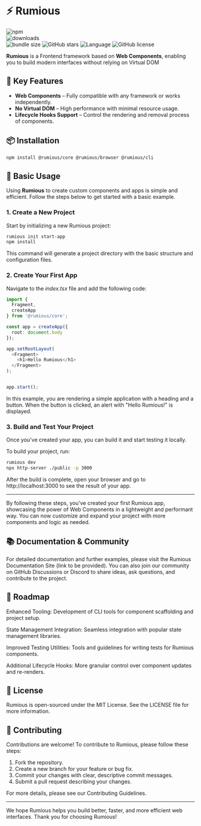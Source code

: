 # ⚡ Rumious

![npm](https://img.shields.io/npm/v/@rumious/core)  
![downloads](https://img.shields.io/npm/dt/@rumious/core)  
![bundle size](https://img.shields.io/bundlephobia/min/@rumious/core)
![GitHub stars](https://img.shields.io/github/stars/smtdfc/rumious?style=social)
![Language](https://img.shields.io/github/languages/top/smtdfc/rumious)
![GitHub license](https://img.shields.io/github/license/smtdfc/rumious)

**Rumious** is a Frontend framework based on **Web Components**, enabling you to build modern interfaces without relying on Virtual DOM

## 🚀 Key Features

- **Web Components** – Fully compatible with any framework or works independently.
- **No Virtual DOM** – High performance with minimal resource usage.
- **Lifecycle Hooks Support** – Control the rendering and removal process of components.

## 📦 Installation

```sh
npm install @rumious/core @rumious/browser @rumious/cli
```

## 🔧 Basic Usage

Using **Rumious** to create custom components and apps is simple and efficient. Follow the steps below to get started with a basic example.

### 1. Create a New Project

Start by initializing a new Rumious project:

```sh
rumious init start-app
npm install
```

This command will generate a project directory with the basic structure and configuration files.

### 2. Create Your First App

Navigate to the _index.tsx_ file and add the following code:

```typescript
import {
  Fragment,
  createApp
} from '@rumious/core';

const app = createApp({
  root: document.body
});

app.setRootLayout(
  <Fragment>
    <h1>Hello Rumious</h1>
  </Fragment>
);


app.start();

```

In this example, you are rendering a simple application with a heading and a button. When the button is clicked, an alert with "Hello Rumious!" is displayed.

### 3. Build and Test Your Project

Once you've created your app, you can build it and start testing it locally.

To build your project, run:

```sh
rumious dev
npx http-server ./public -p 3000
```

After the build is complete, open your browser and go to http://localhost:3000 to see the result of your app.

---

By following these steps, you’ve created your first Rumious app, showcasing the power of Web Components in a lightweight and performant way. You can now customize and expand your project with more components and logic as needed.

## 📚 Documentation & Community

For detailed documentation and further examples, please visit the Rumious Documentation Site (link to be provided). You can also join our community on GitHub Discussions or Discord to share ideas, ask questions, and contribute to the project.

## 🎯 Roadmap

Enhanced Tooling: Development of CLI tools for component scaffolding and project setup.

State Management Integration: Seamless integration with popular state management libraries.

Improved Testing Utilities: Tools and guidelines for writing tests for Rumious components.

Additional Lifecycle Hooks: More granular control over component updates and re-renders.

## 📄 License

Rumious is open-sourced under the MIT License. See the LICENSE file for more information.

## 🙏 Contributing

Contributions are welcome! To contribute to Rumious, please follow these steps:

1. Fork the repository.
2. Create a new branch for your feature or bug fix.
3. Commit your changes with clear, descriptive commit messages.
4. Submit a pull request describing your changes.

For more details, please see our Contributing Guidelines.

---

We hope Rumious helps you build better, faster, and more efficient web interfaces. Thank you for choosing Rumious!
